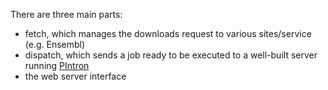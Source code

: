 There are three main parts:
-  fetch, which manages the downloads request to various sites/service (e.g. Ensembl)
-  dispatch, which sends a job ready to be executed to a well-built server running [PIntron](http://pintron.algolab.eu)
-  the web server interface
